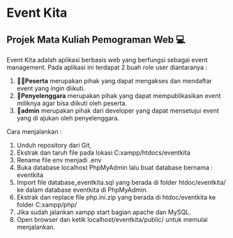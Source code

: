 # Event Kita
## Projek Mata Kuliah Pemograman Web 💻

Event Kita adalah aplikasi berbasis web yang berfungsi sebagai event management. Pada aplikasi ini terdapat 2 buah role user diantaranya : 
1. 👨‍💼**Peserta** merupakan pihak yang dapat mengakses dan mendaftar event yang ingin diikuti.
2. 💂**Penyelenggara** merupakan pihak yang dapat mempublikasikan event miliknya agar bisa diikuti oleh peserta.
3. 🤖**admin** merupakan pihak dari developer yang dapat mensetujui event yang di ajukan oleh penyelenggara.

Cara menjalankan :
1. Unduh repository dari Git,
2. Ekstrak dan taruh file pada lokasi C:xampp/htdocs/eventkita
3. Rename file env menjadi .env
4. Buka database localhost PhpMyAdmin lalu buat database bernama : eventkita
5. Import file database_eventkita.sql yang berada di folder htdoc/eventkita/ ke dalam database eventkita di PhpMyAdmin.
6. Ekstrak dan replace file php.ini.zip yang berada di htdoc/eventkita ke folder C:xampp/php/
7. Jika sudah jalankan xampp start bagian apache dan MySQL.
8. Open browser dan ketik localhost/eventkita/public/ untuk memulai menjalankan.
